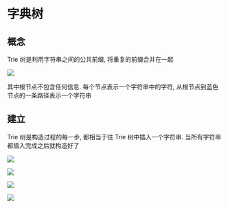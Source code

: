 <!--
 * @Description: 
 * @Version: 1.0
 * @Author: DaLao
 * @Email:  
 * @Date: 2021-12-04 22:01:42
 * @LastEditors: daLao
 * @LastEditTime: 2023-04-17 16:41:45
-->

# 字典树

## 概念

Trie 树是利用字符串之间的公共前缀, 将重复的前缀合并在一起

![](https://cdn.hurra.ltd/img/2022-4-4-1241.svg)

其中根节点不包含任何信息. 每个节点表示一个字符串中的字符, 从根节点到蓝色节点的一条路径表示一个字符串

## 建立

Trie 树是构造过程的每一步, 都相当于往 Trie 树中插入一个字符串. 当所有字符串都插入完成之后就构造好了

![](https://cdn.hurra.ltd/img/2022-4-4-1241-3.svg)

![](https://cdn.hurra.ltd/img/2022-4-4-1241-2.svg)

![](https://cdn.hurra.ltd/img/2022-4-4-1241-1.svg)

![](https://cdn.hurra.ltd/img/2022-4-4-1241.svg)